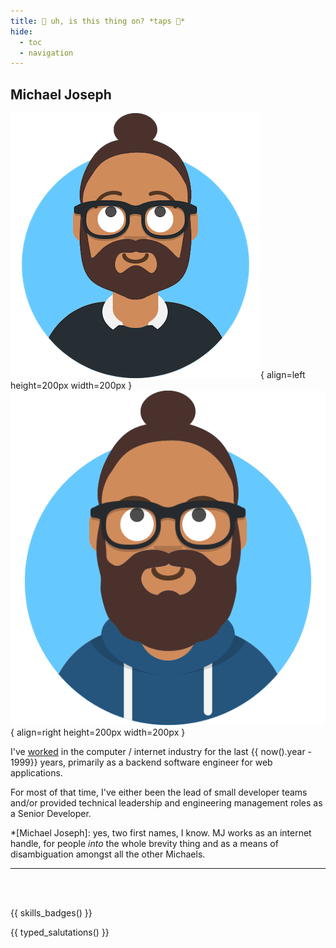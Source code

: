 ```yaml
---
title: 🤔 uh, is this thing on? *taps 🎤*
hide:
  - toc
  - navigation
---
```


## Michael Joseph

![avatar](media/avataaar.png){ align=left height=200px width=200px }
![avatar](media/shaggy.svg){ align=right height=200px width=200px }

I've [worked](/resume) in the computer / internet industry for the last {{ now().year - 1999}} years, primarily as a backend software engineer for web applications.

For most of that time, I've either been the lead of small developer teams and/or provided technical leadership and engineering management roles as a Senior Developer.

*[Michael Joseph]: yes, two first names, I know. MJ works as an internet handle, for people _into_ the whole brevity thing and as a means of disambiguation amongst all the other Michaels.

----
<br/>
<br/>

{{ skills_badges() }}

{{ typed_salutations() }}